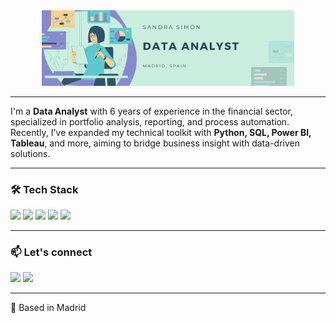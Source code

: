 <div align="center">
  <img src="./banner.png" alt="banner" width="80%"/>
</div>


---

I'm a **Data Analyst** with 6 years of experience in the financial sector, specialized in portfolio analysis, reporting, and process automation. Recently, I've expanded my technical toolkit with **Python, SQL, Power BI, Tableau**, and more, aiming to bridge business insight with data-driven solutions.


---

### 🛠 Tech Stack

<div align="">
  <img src="https://img.shields.io/badge/SQL-00758F?style=flat-square&logo=postgresql&logoColor=white"/>
  <img src="https://img.shields.io/badge/Python-3670A0?style=flat-square&logo=python&logoColor=ffdd54"/>
  <img src="https://img.shields.io/badge/Power_BI-F2C811?style=flat-square&logo=powerbi&logoColor=black"/>
  <img src="https://img.shields.io/badge/Tableau-E97627?style=flat-square&logo=tableau&logoColor=white"/>
  <img src="https://img.shields.io/badge/Git-F05032?style=flat-square&logo=git&logoColor=white"/>
</div>

---

### 📫 Let's connect

<div align="">
  <a href="mailto:sandrasimonm@gmail.com"><img src="https://img.shields.io/badge/Gmail-D14836?style=flat-square&logo=gmail&logoColor=white"/></a>
  <a href="https://www.linkedin.com/in/sandrasimonm"><img src="https://img.shields.io/badge/LinkedIn-0A66C2?style=flat-square&logo=linkedin&logoColor=white"/></a>
</div>

---

<div align="">
📍 Based in Madrid 
</div>
